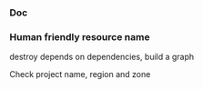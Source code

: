 ### Doc

### Human friendly resource name

destroy depends on dependencies, build a graph

Check project name, region and zone
